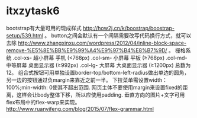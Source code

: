 # itxzytask6
bootstrap有大量可用的现成样式 http://how2j.cn/k/boostrap/boostrap-setup/539.html 。 
button之间会默认有一个间隔需要改写代码换行方式，就可以去除 http://www.zhangxinxu.com/wordpress/2012/04/inline-block-space-remove-%E5%8E%BB%E9%99%A4%E9%97%B4%E8%B7%9D/ 。
栅格系统
.col-xs- 超小屏幕 手机 (<768px)
.col-sm- 小屏幕 平板 (≥768px)
.col-md- 中等屏幕 桌面显示器 (≥992px)
.col-lg- 大屏幕 大桌面显示器 (≥1200px)
总数为12。
组合式按钮可用单独设置border-top/bottom-left-radius做出单边的圆角，另一边的按钮通过负margin来靠近之前一半。
下拉菜单需设置width：100%;min-width: 0使其不超出范围.
网页主体不要使用margin来设置fixed的距离，这样会让body整体下移，所以应使用padding.
垂直方向的图片+文字可用flex布局中的flex-warp来实现。http://www.ruanyifeng.com/blog/2015/07/flex-grammar.html

